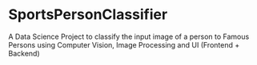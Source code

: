 # SportsPersonClassifier
A Data Science Project to classify the input image of a person to Famous Persons using Computer Vision, Image Processing and UI (Frontend + Backend)
